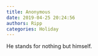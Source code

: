 ```yaml
---
title: Anonymous
date: 2019-04-25 20:24:56
authors: Ripp
categories: Holiday
---
```


 He stands for nothing but himself.